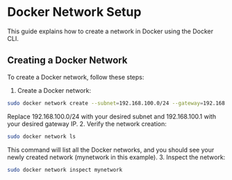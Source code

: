 # Docker Network Setup

This guide explains how to create a network in Docker using the Docker CLI.

## Creating a Docker Network

To create a Docker network, follow these steps:

1. Create a Docker network:

```bash
sudo docker network create --subnet=192.168.100.0/24 --gateway=192.168.100.1 mynetwork
```

Replace 192.168.100.0/24 with your desired subnet and 192.168.100.1 with your desired gateway IP.
2. Verify the network creation:

```bash
sudo docker network ls
```

This command will list all the Docker networks, and you should see your newly created network (mynetwork in this example).
3. Inspect the network:

```bash
sudo docker network inspect mynetwork
```
